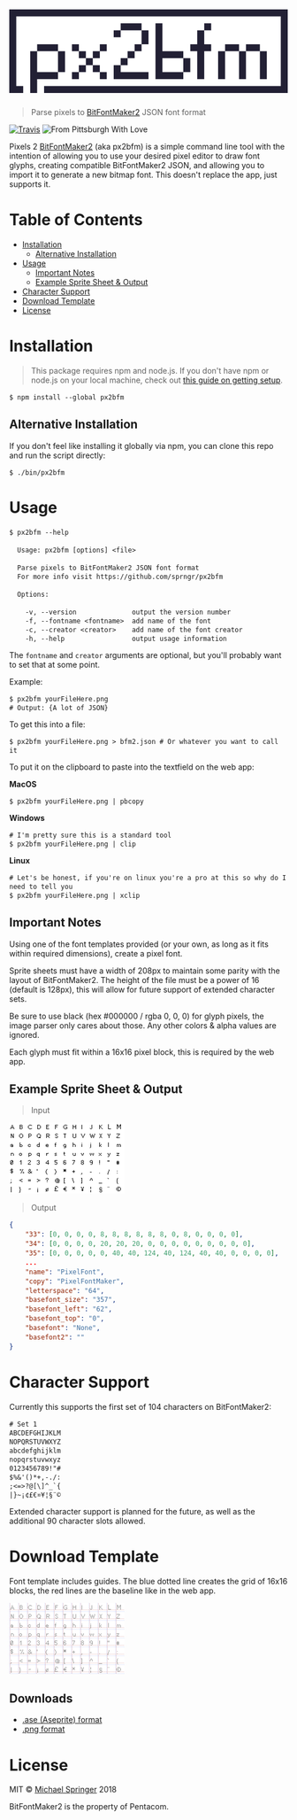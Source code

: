 <h1 align="center">
	<img src="logo.png" alt="px2bfm">
</h1>

> Parse pixels to [BitFontMaker2](http://www.pentacom.jp/pentacom/bitfontmaker2/) JSON font format


[![Travis](https://img.shields.io/travis/sprngr/px2bfm.svg?style=for-the-badge)](https://travis-ci.org/sprngr/px2bfm)
![From Pittsburgh With Love](https://img.shields.io/badge/from%20pittsburgh%20with-%E2%9D%A4-yellow.svg?style=for-the-badge)

Pixels 2 [BitFontMaker2](http://www.pentacom.jp/pentacom/bitfontmaker2/) (aka px2bfm) is a simple command line tool with the intention of
allowing you to use your desired pixel editor to draw font glyphs, creating compatible BitFontMaker2 JSON, and allowing you to import it to generate a new bitmap font. This doesn't replace the app, just supports it.

# Table of Contents

- [Installation](#installation)
	- [Alternative Installation](#alternative-installation)
- [Usage](#usage)
	- [Important Notes](#important-notes)
	- [Example Sprite Sheet & Output](#example-sprite-sheet-output)
- [Character Support](#character-support)
- [Download Template](#download-template)
- [License](#license)

# Installation
> This package requires npm and node.js. If you don't have npm or node.js on your local machine, check out [this guide on getting setup](https://docs.npmjs.com/getting-started/installing-node).

```console
$ npm install --global px2bfm
```

## Alternative Installation

If you don't feel like installing it globally via npm, you can clone this repo and run the script directly:
```console
$ ./bin/px2bfm
```

# Usage
```console
$ px2bfm --help

  Usage: px2bfm [options] <file>

  Parse pixels to BitFontMaker2 JSON font format
  For more info visit https://github.com/sprngr/px2bfm

  Options:

    -v, --version              output the version number
    -f, --fontname <fontname>  add name of the font
    -c, --creator <creator>    add name of the font creator
    -h, --help                 output usage information
```

The `fontname` and `creator` arguments are optional, but you'll probably want to set that at some point.

Example:
```console
$ px2bfm yourFileHere.png
# Output: {A lot of JSON}
```

To get this into a file:
```console
$ px2bfm yourFileHere.png > bfm2.json # Or whatever you want to call it
```

To put it on the clipboard to paste into the textfield on the web app:

**MacOS**
```console
$ px2bfm yourFileHere.png | pbcopy
```

**Windows**
```console
# I'm pretty sure this is a standard tool
$ px2bfm yourFileHere.png | clip
```

**Linux**
```console
# Let's be honest, if you're on linux you're a pro at this so why do I need to tell you
$ px2bfm yourFileHere.png | xclip
```

## Important Notes

Using one of the font templates provided (or your own, as long as it fits within required dimensions), create a pixel font.

Sprite sheets must have a width of 208px to maintain some parity with the layout of BitFontMaker2.
The height of the file must be a power of 16 (default is 128px), this will allow for future support of extended character sets.

Be sure to use black (hex #000000 / rgba 0, 0, 0) for glyph pixels, the image parser only cares about those. Any other colors & alpha values are ignored.

Each glyph must fit within a 16x16 pixel block, this is required by the web app.

## Example Sprite Sheet & Output

> Input

<img src="templates/test.png"/>

> Output

```JSON
{
	"33": [0, 0, 0, 0, 8, 8, 8, 8, 8, 8, 0, 8, 0, 0, 0, 0],
	"34": [0, 0, 0, 0, 20, 20, 20, 0, 0, 0, 0, 0, 0, 0, 0, 0],
	"35": [0, 0, 0, 0, 0, 40, 40, 124, 40, 124, 40, 40, 0, 0, 0, 0],
	...
	"name": "PixelFont",
	"copy": "PixelFontMaker",
	"letterspace": "64",
	"basefont_size": "357",
	"basefont_left": "62",
	"basefont_top": "0",
	"basefont": "None",
	"basefont2": ""
}
```

# Character Support
Currently this supports the first set of 104 characters on BitFontMaker2:
```
# Set 1
ABCDEFGHIJKLM
NOPQRSTUVWXYZ
abcdefghijklm
nopqrstuvwxyz
0123456789!"#
$%&'()*+,-./:
;<=>?@[\]^_`{
|}~¡¢£€¤¥¦§¨©
```
Extended character support is planned for the future, as well as the additional 90 character slots allowed.

# Download Template
Font template includes guides. The blue dotted line creates the grid of 16x16 blocks, the red lines are the baseline like in the web app.

<img src="templates/template.png"/>

## Downloads
* [.ase (Aseprite) format](https://github.com/sprngr/px2bfm/blob/master/templates/template.ase?raw=true)
* [.png format](https://github.com/sprngr/px2bfm/blob/master/templates/template.png?raw=true)

# License
MIT &copy; [Michael Springer](https://github.com/sprngr) 2018

BitFontMaker2 is the property of Pentacom.
